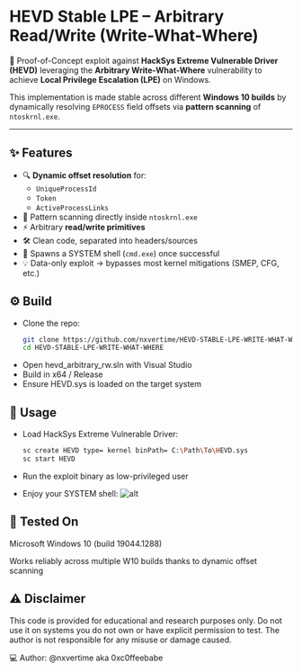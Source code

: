 # HEVD Stable LPE – Arbitrary Read/Write (Write-What-Where)

🚀 Proof-of-Concept exploit against **HackSys Extreme Vulnerable Driver (HEVD)** leveraging the **Arbitrary Write-What-Where** vulnerability to achieve **Local Privilege Escalation (LPE)** on Windows.

This implementation is made stable across different **Windows 10 builds** by dynamically resolving `EPROCESS` field offsets via **pattern scanning** of `ntoskrnl.exe`.

---

## ✨ Features
- 🔍 **Dynamic offset resolution** for:
  - `UniqueProcessId`
  - `Token`
  - `ActiveProcessLinks`
- 📖 Pattern scanning directly inside `ntoskrnl.exe`
- ⚡ Arbitrary **read/write primitives**
- 🛠️ Clean code, separated into headers/sources
- 🐚 Spawns a SYSTEM shell (`cmd.exe`) once successful
- 💡 Data-only exploit → bypasses most kernel mitigations (SMEP, CFG, etc.)


## ⚙️ Build

- Clone the repo:
   ```bash
   git clone https://github.com/nxvertime/HEVD-STABLE-LPE-WRITE-WHAT-WHERE.git
   cd HEVD-STABLE-LPE-WRITE-WHAT-WHERE
   ```
- Open hevd_arbitrary_rw.sln with Visual Studio
- Build in x64 / Release
- Ensure HEVD.sys is loaded on the target system


## 🚀 Usage
- Load HackSys Extreme Vulnerable Driver:

    ```bash
    sc create HEVD type= kernel binPath= C:\Path\To\HEVD.sys
    sc start HEVD
    ```
- Run the exploit binary as low-privileged user

- Enjoy your SYSTEM shell:
![alt](https://i.imgur.com/JhTtJuW.png)
## 🧪 Tested On
Microsoft Windows 10 (build 19044.1288)

Works reliably across multiple W10 builds thanks to dynamic offset scanning

## ⚠️ Disclaimer
This code is provided for educational and research purposes only.
Do not use it on systems you do not own or have explicit permission to test.
The author is not responsible for any misuse or damage caused.

💻 Author: @nxvertime aka 0xc0ffeebabe
